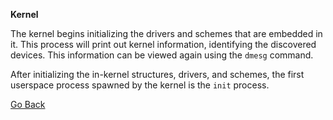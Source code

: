 **Kernel**

The kernel begins initializing the drivers and schemes that are embedded in it.
This process will print out kernel information, identifying the discovered
devices. This information can be viewed again using the `dmesg` command.

After initializing the in-kernel structures, drivers, and schemes, the first
userspace process spawned by the kernel is the `init` process.

[Go Back](index.md)
